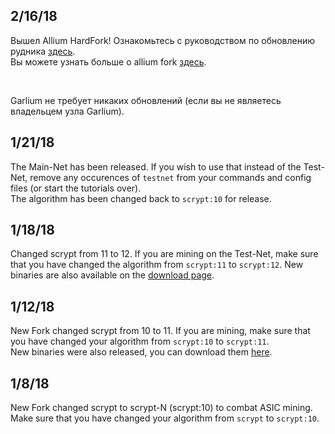 ## 2/16/18
Вышел Allium HardFork!
Ознакомьтесь с руководством по обновлению рудника [здесь](https://www.reddit.com/r/garlicoin/comments/7xwfc1/updating_miners_to_allium/).  
Вы можете узнать больше о allium fork [здесь](https://docs.google.com/document/d/1SUoSfJVHHLDdWWBbmQdPtAwEHcGdVROScs7ey9cLEQU/edit).  

<br>

Garlium не требует никаких обновлений (если вы не являетесь владельцем узла Garlium).

## 1/21/18 
The Main-Net has been released. If you wish to use that instead of the Test-Net, remove any occurences of `testnet` from your commands and config files (or start the tutorials over).  
The algorithm has been changed back to `scrypt:10` for release.  

## 1/18/18
Changed scrypt from 11 to 12. If you are mining on the Test-Net, make sure that you have changed the algorithm from `scrypt:11` to `scrypt:12`.
New binaries are also available on the [download page](https://garlicoin.io/downloads).

## 1/12/18
New Fork changed scrypt from 10 to 11. If you are mining, make sure that you have changed your algorithm from `scrypt:10` to `scrypt:11`.  
New binaries were also released, you can download them [here](https://drive.google.com/file/d/10NDfrLjVJ3K9A6xzPWCCwhrwRf6NZSk7/view).

## 1/8/18
New Fork changed scrypt to scrypt-N (scrypt:10) to combat ASIC mining. Make sure that you have changed your algorithm from `scrypt` to `scrypt:10`.